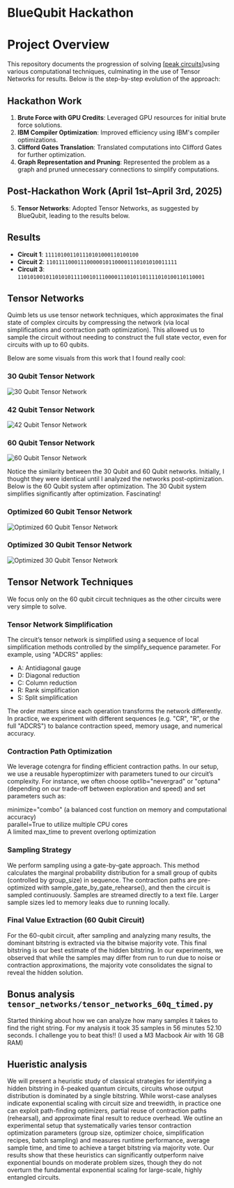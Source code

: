 # BlueQubit Hackathon
# Project Overview

This repository documents the progression of solving [[peak circuits](https://arxiv.org/abs/2404.14493)]using various computational techniques, culminating in the use of Tensor Networks for results. Below is the step-by-step evolution of the approach:

## Hackathon Work
1. **Brute Force with GPU Credits**: Leveraged GPU resources for initial brute force solutions.
2. **IBM Compiler Optimization**: Improved efficiency using IBM's compiler optimizations.
3. **Clifford Gates Translation**: Translated computations into Clifford Gates for further optimization.
4. **Graph Representation and Pruning**: Represented the problem as a graph and pruned unnecessary connections to simplify computations.

## Post-Hackathon Work (April 1st–April 3rd, 2025)
5. **Tensor Networks**: Adopted Tensor Networks, as suggested by BlueQubit, leading to the results below.

## Results

- **Circuit 1**: `111101001101110101000110100100`  
- **Circuit 2**: `110111100011100000101100001110101010011111`  
- **Circuit 3**: `110101001011010101111001011100001110101101111010100110110001`  

## Tensor Networks

Quimb lets us use tensor network techniques, which approximates the final state of complex circuits by compressing the network (via local simplifications and contraction path optimization). This allowed us to sample the circuit without needing to construct the full state vector, even for circuits with up to 60 qubits.

Below are some visuals from this work that I found really cool:

### 30 Qubit Tensor Network

![30 Qubit Tensor Network](/tensor_networks/30qubit_tensor_network.png)

### 42 Qubit Tensor Network

![42 Qubit Tensor Network](/tensor_networks/42qubit_tensor_network.png)

### 60 Qubit Tensor Network

![60 Qubit Tensor Network](/tensor_networks/60qubit_tensor_network.png)

Notice the similarity between the 30 Qubit and 60 Qubit networks. Initially, I thought they were identical until I analyzed the networks post-optimization. Below is the 60 Qubit system after optimization. The 30 Qubit system simplifies significantly after optimization. Fascinating!

### Optimized 60 Qubit Tensor Network

![Optimized 60 Qubit Tensor Network](/tensor_networks/amplitude_rehearse_ADCRS_60.png)

### Optimized 30 Qubit Tensor Network

![Optimized 30 Qubit Tensor Network](/tensor_networks/amplitude_rehearse_ADCRS_30.png)

## Tensor Network Techniques

We focus only on the 60 qubit circuit techniques as the other circuits were very simple to solve.

### Tensor Network Simplification

The circuit’s tensor network is simplified using a sequence of local simplification methods controlled by the simplify_sequence parameter. For example, using "ADCRS" applies:

- A: Antidiagonal gauge
- D: Diagonal reduction
- C: Column reduction
- R: Rank simplification
- S: Split simplification

The order matters since each operation transforms the network differently. In practice, we experiment with different sequences (e.g. "CR", "R", or the full "ADCRS") to balance contraction speed, memory usage, and numerical accuracy.

### Contraction Path Optimization

We leverage cotengra for finding efficient contraction paths. In our setup, we use a reusable hyperoptimizer with parameters tuned to our circuit’s complexity. For instance, we often choose optlib="nevergrad" or "optuna" (depending on our trade-off between exploration and speed) and set parameters such as:

minimize="combo" (a balanced cost function on memory and computational accuracy)  
parallel=True to utilize multiple CPU cores  
A limited max_time to prevent overlong optimization  

### Sampling Strategy

We perform sampling using a gate-by-gate approach. This method calculates the marginal probability distribution for a small group of qubits (controlled by group_size) in sequence. The contraction paths are pre-optimized with sample_gate_by_gate_rehearse(), and then the circuit is sampled continuously.
Samples are streamed directly to a text file. Larger sample sizes led to memory leaks due to running locally.

### Final Value Extraction (60 Qubit Circuit)

For the 60-qubit circuit, after sampling and analyzing many results, the dominant bitstring is extracted via the bitwise majority vote. This final bitstring is our best estimate of the hidden bitstring. In our experiments, we observed that while the samples may differ from run to run due to noise or contraction approximations, the majority vote consolidates the signal to reveal the hidden solution.

## Bonus analysis `tensor_networks/tensor_networks_60q_timed.py`

Started thinking about how we can analyze how many samples it takes to find the right string. For my analysis it took 35 samples in 56 minutes 52.10 seconds. I challenge you to beat this!!
(I used a M3 Macbook Air with 16 GB RAM)

## Hueristic analysis

We will present a heuristic study of classical strategies for identifying a hidden bitstring in δ-peaked quantum circuits, circuits whose output distribution is dominated by a single bitstring. While worst-case analyses indicate exponential scaling with circuit size and treewidth, in practice one can exploit path-finding optimizers, partial reuse of contraction paths (rehearsal), and approximate final result to reduce overhead. We outline an experimental setup that systematically varies tensor contraction optimization parameters (group size, optimizer choice, simplification recipes, batch sampling) and measures runtime performance, average sample time, and time to achieve a target bitstring via majority vote. Our results show that these heuristics can significantly outperform naive exponential bounds on moderate problem sizes, though they do not overturn the fundamental exponential scaling for large-scale, highly entangled circuits.
